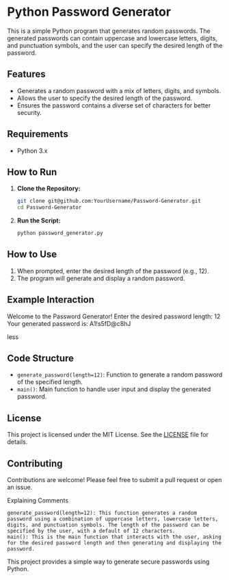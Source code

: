 # Python Password Generator

This is a simple Python program that generates random passwords. The generated passwords can contain uppercase and lowercase letters, digits, and punctuation symbols, and the user can specify the desired length of the password.

## Features

- Generates a random password with a mix of letters, digits, and symbols.
- Allows the user to specify the desired length of the password.
- Ensures the password contains a diverse set of characters for better security.

## Requirements

- Python 3.x

## How to Run

1. **Clone the Repository:**

    ```sh
    git clone git@github.com:YourUsername/Password-Generator.git
    cd Password-Generator
    ```

2. **Run the Script:**

    ```sh
    python password_generator.py
    ```

## How to Use

1. When prompted, enter the desired length of the password (e.g., 12).
2. The program will generate and display a random password.

## Example Interaction

Welcome to the Password Generator!
Enter the desired password length: 12
Your generated password is: A1!s5fD@c8hJ

less


## Code Structure

- `generate_password(length=12)`: Function to generate a random password of the specified length.
- `main()`: Main function to handle user input and display the generated password.

## License

This project is licensed under the MIT License. See the [LICENSE](LICENSE) file for details.

## Contributing

Contributions are welcome! Please feel free to submit a pull request or open an issue.

Explaining Comments

    generate_password(length=12): This function generates a random password using a combination of uppercase letters, lowercase letters, digits, and punctuation symbols. The length of the password can be specified by the user, with a default of 12 characters.
    main(): This is the main function that interacts with the user, asking for the desired password length and then generating and displaying the password.

This project provides a simple way to generate secure passwords using Python.